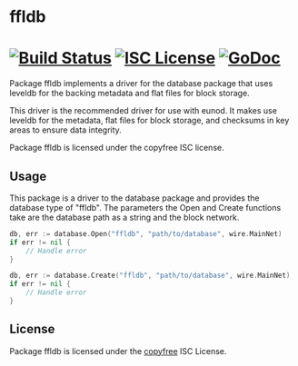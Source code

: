 ffldb
=====

[![Build Status](https://github.com/MotoAcidic/eunod/workflows/Build%20and%20Test/badge.svg)](https://github.com/MotoAcidic/eunod/actions)
[![ISC License](http://img.shields.io/badge/license-ISC-blue.svg)](http://copyfree.org)
[![GoDoc](https://pkg.go.dev/github.com/MotoAcidic/eunod/database/ffldb?status.png)](https://pkg.go.dev/github.com/MotoAcidic/eunod/database/ffldb)
=======

Package ffldb implements a driver for the database package that uses leveldb for
the backing metadata and flat files for block storage.

This driver is the recommended driver for use with eunod.  It makes use leveldb
for the metadata, flat files for block storage, and checksums in key areas to
ensure data integrity.

Package ffldb is licensed under the copyfree ISC license.

## Usage

This package is a driver to the database package and provides the database type
of "ffldb".  The parameters the Open and Create functions take are the
database path as a string and the block network.

```Go
db, err := database.Open("ffldb", "path/to/database", wire.MainNet)
if err != nil {
	// Handle error
}
```

```Go
db, err := database.Create("ffldb", "path/to/database", wire.MainNet)
if err != nil {
	// Handle error
}
```

## License

Package ffldb is licensed under the [copyfree](http://copyfree.org) ISC
License.
